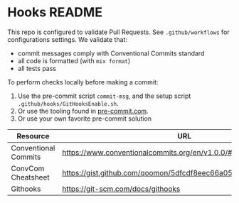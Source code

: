 # Hooks README

This repo is configured to validate Pull Requests. See `.github/workflows`
for configurations settings.  We validate that:

- commit messages comply with Conventional Commits standard
- all code is formatted (with `mix format`) 
- all tests pass 

To perform checks locally before making a commit:  

1. Use the pre-commit script `commit-msg`, and the setup
   script `.github/hooks/GitHooksEnable.sh`.
2. Or use the tooling found in [pre-commit.com](https://pre-commit.com).
3. Or use your own favorite pre-commit solution

| Resource             | URL                                                             |
|----------------------|-----------------------------------------------------------------|
| Conventional Commits | https://www.conventionalcommits.org/en/v1.0.0/#summary          |
| ConvCom Cheatsheet   | https://gist.github.com/qoomon/5dfcdf8eec66a051ecd85625518cfd13 |
| Githooks             | https://git-scm.com/docs/githooks                               |
